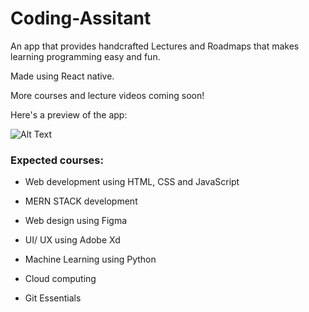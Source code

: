 # Coding-Assitant

An app that provides handcrafted Lectures and Roadmaps that makes learning programming easy and fun.

Made using React native.

More courses and lecture videos coming soon!

Here's a preview of the app:

![Alt Text](https://j.gifs.com/lxqWm6.gif)



### Expected courses: 

+ Web development using HTML, CSS and JavaScript

+ MERN STACK development

+ Web design using Figma

+ UI/ UX using Adobe Xd

+ Machine Learning using Python

+ Cloud computing

+ Git Essentials
